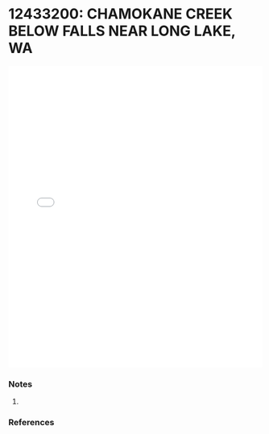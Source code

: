 # 12433200: CHAMOKANE CREEK BELOW FALLS NEAR LONG LAKE, WA

<iframe src="/_static/stations/12433200_fdc.html" width="100%" height="600" frameborder="0"></iframe>

### Notes
1. 

### References

